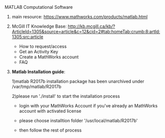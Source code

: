 MATLAB Computational Software

1. main resource: https://www.mathworks.com/products/matlab.html

2. McGill IT Knowledge Base: http://kb.mcgill.ca/kb/?ArticleId=1305&source=article&c=12&cid=2#tab:homeTab:crumb:8:artId:1305:src:article

   -  How to request/access
   -  Get an Activity Key
   -  Create a MathWorks account
   -  FAQ

3. **Matlab Installation guide**:

   1)matlab R2017b installation package has been unarchived under /var/tmp/matlab/R2017b
  
   2)please run './install' to start the installation process
     
     - login with your MathWorks Account if you've already an MathWorks account with activated license
 
     - please choose installtion folder  '/usr/local/matlab/R2017b'
  
     - then follow the rest of process
 
